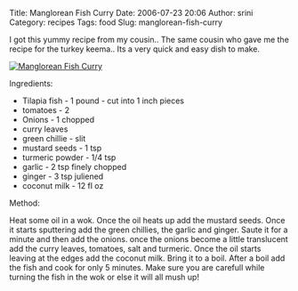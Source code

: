 Title: Manglorean Fish Curry
Date: 2006-07-23 20:06
Author: srini
Category: recipes
Tags: food
Slug: manglorean-fish-curry

I got this yummy recipe from my
cousin.. The same cousin who gave me the recipe for the turkey keema..
Its a very quick and easy dish to make.

[![Manglorean Fish Curry]({filename}/wp-content/uploads/2006/07/Manglorean-Fish-Curry.jpg "Manglorean Fish Curry")]({filename}/wp-content/uploads/2009/11/Manglorean-Fish-Curry.jpg)  

Ingredients:

-   Tilapia fish - 1 pound - cut into 1
    inch pieces
-   tomatoes - 2
-   Onions - 1 chopped
-   curry leaves
-   green chillie - slit
-   mustard seeds - 1 tsp
-   turmeric powder - 1/4 tsp
-   garlic - 2 tsp finely
    chopped
-   ginger - 3 tsp juliened
-   coconut milk - 12 fl oz

Method:

Heat some oil in a wok. Once the oil
heats up add the mustard seeds. Once it starts sputtering add the green
chillies, the garlic and ginger. Saute it for a minute and then add the
onions. once the onions become a little translucent add the curry
leaves, tomatoes, salt and turmeric. Once the oil starts leaving at the
edges add the coconut milk. Bring it to a boil. After a boil add the
fish and cook for only 5 minutes. Make sure you are carefull while
turning the fish in the wok or else it will all mush up!
